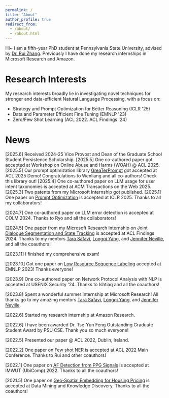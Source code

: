 ```yaml
---
permalink: /
title: "About"
author_profile: true
redirect_from: 
  - /about/
  - /about.html
---
```


Hi~ I am a fifth-year PhD student at Pennsylvania State University, advised by [Dr. Rui Zhang](https://ryanzhumich.github.io). Previously I have done my research internships in Microsoft Research and Amazon. 

Research Interests
======
My research interests broadly lie in investigating novel techniques for stronger and data-efficient Natural Language Processing, with a focus on:

- Strategy and Prompt Optimization for Better Reasoning (ICLR '25)
- Data and Parameter Efficient Fine Tuning (EMNLP '23)
- Zero/Few Shot Learning (ACL 2022. ACL Findings '24)


News
======
[2025.6] Received 2024-25 Vice Provost and Dean of the Graduate School Student Persistence Scholarship.
[2025.5] One co-authored paper got accepted at Workshop on Online Abuse and Harms (WOAH) @ ACL 2025.
[2025.5] Our prompt optimization library [GreaTerPrompt](https://pypi.org/project/greaterprompt/) got accepted at ACL 2025 Demo! Congratulations to Wenliang and all co-authors! Check this library out!
[2025.4] One co-authored paper on LLM usage for user intent taxonomies is accepted at ACM Transactions on the Web 2025.
[2025.3] Two patents from my Microsoft Internship got published.
[2025.1] One paper on [Prompt Optimization](https://arxiv.org/abs/2412.09722) is accepted at ICLR 2025. Thanks to all my collaborators!

[2024.7] One co-authored paper on LLM error detection is accepted at COLM 2024. Thanks to Ryo and all the collaborators!

[2024.5] One paper from my Microsoft Research Internship on [Joint Dialogue Segmentation and State Tracking](https://aclanthology.org/2024.findings-acl.891/) is accepted at ACL Findings 2024. Thanks to my mentors [Tara Safavi](https://tsafavi.github.io), [Longqi Yang](https://ylongqi.com), and [Jennifer Neville](https://jenneville.github.io), and all the coauthors!

[2023.11] I finished my comprehensive exam!

[2023.10] Got one paper on [Low Resource Sequence Labeling](https://aclanthology.org/2023.emnlp-main.433/) accepted at EMNLP 2023! Thanks everyone!

[2023.9] One co-authored paper on Network Protocol Analysis with NLP is accepted at USENIX Security '24. Thanks to Ishtiaq and all the coauthors!

[2023.8] Spent a wonderful summer internship at Microsoft Research! All thanks go to my amazing mentors [Tara Safavi](https://tsafavi.github.io), [Longqi Yang](https://ylongqi.com), and [Jennifer Neville](https://jenneville.github.io).

[2022.6] Started my research internship at Amazon Research.

[2022.6] I have been awarded Dr. Tse-Yun Feng Outstanding Graduate Student Award by PSU CSE. Thank you so much everyone!

[2022.5] Presented our paper @ ACL 2022, Dublin, Ireland.

[2022.2] One paper on [Few shot NER](https://aclanthology.org/2022.acl-long.439/) is accepted at ACL 2022 Main Conference. Thanks to Rui and other coauthors!

[2022.1] One paper on [AF Detection from PPG Signals](https://dl.acm.org/doi/10.1145/3517247) is accepted at IMWUT (UbiComp) 2022. Thanks to all the coauthors!

[2021.5] One paper on [Geo-Spatial Embedding for Housing Pricing](https://link.springer.com/article/10.1007/s10618-021-00789-x) is accepted at Data Mining and Knowledge Discovery. Thanks to all the coauthors!
